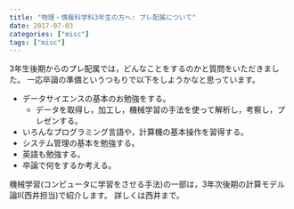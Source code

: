 ```yaml
---
title: "物理・情報科学科3年生の方へ: プレ配属について"
date: 2017-07-03
categories: ["misc"]
tags: ["misc"]
---
```


3年生後期からのプレ配属では，どんなことをするのかと質問をいただきました。
一応卒論の準備というつもりで以下をしようかなと思っています。
<!--more-->
- データサイエンスの基本のお勉強をする。
	- データを取得し，加工し，機械学習の手法を使って解析し，考察し，プレゼンする。
- いろんなプログラミング言語や，計算機の基本操作を習得する。
- システム管理の基本を勉強する。
- 英語も勉強する。
- 卒論で何をするか考える。


機械学習(コンピュータに学習をさせる手法)の一部は，3年次後期の計算モデル論II(西井担当)で紹介します。
詳しくは西井まで。





